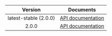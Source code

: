 | Version | Documents |
|:---:|---|
| latest-stable (2.0.0) | [API documentation](latest-stable) |
| 2.0.0 | [API documentation](2.0.0) |

